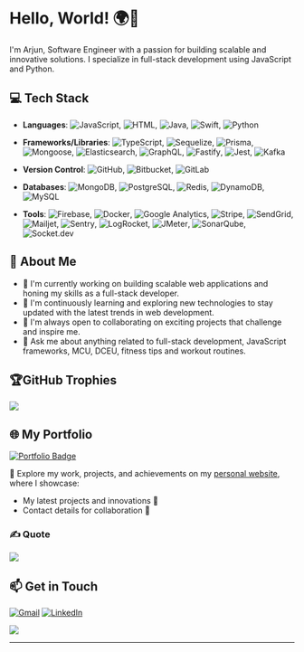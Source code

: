 
# Hello, World! 🌍👋
I'm Arjun, Software Engineer with a passion for building scalable and innovative solutions. I specialize in full-stack development using JavaScript and Python.

## 💻 Tech Stack

- **Languages**: ![JavaScript](https://img.shields.io/badge/JavaScript-F7DF1E?logo=javascript&logoColor=black), ![HTML](https://img.shields.io/badge/HTML-E34F26?logo=html5&logoColor=white), ![Java](https://img.shields.io/badge/Java-007396?logo=java&logoColor=white), ![Swift](https://img.shields.io/badge/Swift-FA7343?logo=swift&logoColor=white), ![Python](https://img.shields.io/badge/Python-3776AB?logo=python&logoColor=white)

- **Frameworks/Libraries**: ![TypeScript](https://img.shields.io/badge/TypeScript-3178C6?logo=typescript&logoColor=white), ![Sequelize](https://img.shields.io/badge/Sequelize-52B0E7?logo=sequelize&logoColor=white), ![Prisma](https://img.shields.io/badge/Prisma-2D3748?logo=prisma&logoColor=white), ![Mongoose](https://img.shields.io/badge/Mongoose-880000?logo=mongoose&logoColor=white), ![Elasticsearch](https://img.shields.io/badge/Elasticsearch-005571?logo=elasticsearch&logoColor=white), ![GraphQL](https://img.shields.io/badge/GraphQL-E10098?logo=graphql&logoColor=white), ![Fastify](https://img.shields.io/badge/Fastify-000000?logo=fastify&logoColor=white), ![Jest](https://img.shields.io/badge/Jest-C21325?logo=jest&logoColor=white), ![Kafka](https://img.shields.io/badge/Apache%20Kafka-231F20?logo=apachekafka&logoColor=white)

- **Version Control**: ![GitHub](https://img.shields.io/badge/GitHub-181717?logo=github&logoColor=white), ![Bitbucket](https://img.shields.io/badge/Bitbucket-0052CC?logo=bitbucket&logoColor=white), ![GitLab](https://img.shields.io/badge/GitLab-FC6D26?logo=gitlab&logoColor=white)

- **Databases**: ![MongoDB](https://img.shields.io/badge/MongoDB-47A248?logo=mongodb&logoColor=white), ![PostgreSQL](https://img.shields.io/badge/PostgreSQL-336791?logo=postgresql&logoColor=white), ![Redis](https://img.shields.io/badge/Redis-DC382D?logo=redis&logoColor=white), ![DynamoDB](https://img.shields.io/badge/AWS%20DynamoDB-4053D6?logo=amazondynamodb&logoColor=white), ![MySQL](https://img.shields.io/badge/MySQL-4479A1?logo=mysql&logoColor=white)

- **Tools**: ![Firebase](https://img.shields.io/badge/Firebase-FFCA28?logo=firebase&logoColor=black), ![Docker](https://img.shields.io/badge/Docker-2496ED?logo=docker&logoColor=white), ![Google Analytics](https://img.shields.io/badge/Google%20Analytics-E37400?logo=googleanalytics&logoColor=white), ![Stripe](https://img.shields.io/badge/Stripe-008CDD?logo=stripe&logoColor=white), ![SendGrid](https://img.shields.io/badge/SendGrid-0080FF?logo=sendgrid&logoColor=white), ![Mailjet](https://img.shields.io/badge/Mailjet-FFD700?logo=mailjet&logoColor=black), ![Sentry](https://img.shields.io/badge/Sentry-362D59?logo=sentry&logoColor=white), ![LogRocket](https://img.shields.io/badge/LogRocket-6633FF?logo=logrocket&logoColor=white), ![JMeter](https://img.shields.io/badge/JMeter-D22128?logo=apachejmeter&logoColor=white), ![SonarQube](https://img.shields.io/badge/SonarQube-4E9BCD?logo=sonarqube&logoColor=white), ![Socket.dev](https://img.shields.io/badge/Socket.dev-000000?logo=socketdotio&logoColor=white)


## 🚀 About Me

- 🔭 I'm currently working on building scalable web applications and honing my skills as a full-stack developer.
- 🌱 I'm continuously learning and exploring new technologies to stay updated with the latest trends in web development.
- 👯 I'm always open to collaborating on exciting projects that challenge and inspire me.
- 💬 Ask me about anything related to full-stack development, JavaScript frameworks, MCU, DCEU, fitness tips and workout routines.

<!-- - 📫 You can reach me at: [arjuntpnambiar@gmail.com](mailto:arjuntpnambiar@gmail.com) -->
<!--## 📈 GitHub Stats
![](https://github-readme-streak-stats.herokuapp.com/?user=Arjun-tp&theme=dark&hide_border=true)<br/>
-->

## 🏆GitHub Trophies
![](https://github-profile-trophy.vercel.app/?username=Arjun-tp&theme=onedark&no-frame=true&no-bg=false&margin-w=4)
<!--
## 📈 GitHub Stats

![Arjun's GitHub Stats](https://github-readme-stats.vercel.app/api?username=Arjun-tp&show_icons=true&theme=light)
-->


## 🌐 My Portfolio
[![Portfolio Badge](https://img.shields.io/badge/Visit-My%20Portfolio-blue?style=for-the-badge&logo=internet-explorer)](https://www.arjuntp.com)

🔗 Explore my work, projects, and achievements on my [personal website](https://www.arjuntp.com), where I showcase:  
- My latest projects and innovations 🚀  
- Contact details for collaboration 🤝  

### ✍️ Quote
![](https://quotes-github-readme.vercel.app/api?type=horizontal&theme=gruvbox)

## 📫 Get in Touch

[![Gmail](https://img.icons8.com/color/48/000000/gmail.png)](mailto:arjuntpnambiar@gmail.com) [](mailto:arjuntpnambiar@gmail.com) 
[![LinkedIn](https://img.icons8.com/color/48/000000/linkedin.png)](https://www.linkedin.com/in/arjun-tp)

[![](https://visitcount.itsvg.in/api?id=Arjun-tp&icon=0&color=0)](https://visitcount.itsvg.in)
<!--
- Email: arjuntpnambiar@gmail.com
- LinkedIn: [linkedin.com/in/arjun-tp](https://www.linkedin.com/in/arjun-tp)
-->

---

